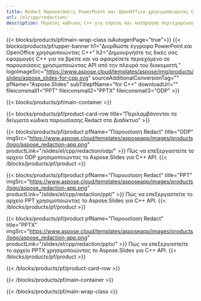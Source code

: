 ```yaml
---
title: Redact Παρουσιάσεις PowerPoint και OpenOffice χρησιμοποιώντας C++
url: /el/cpp/redaction/
description: Πηγαίος κώδικας C++ για εύρεση και κατάργηση περιεχομένου σε παρουσιάσεις PowerPoint και OpenOffice™
---
```


{{< blocks/products/pf/main-wrap-class isAutogenPage="true">}}
{{< blocks/products/pf/upper-banner h1="Διορθώστε έγγραφα PowerPoint και OpenOffice χρησιμοποιώντας C++" h2="Δημιουργήστε τις δικές σας εφαρμογές C++ για να βρείτε και να αφαιρέσετε περιεχόμενο σε παρουσιάσεις χρησιμοποιώντας API από την πλευρά του διακομιστή." logoImageSrc="https://www.aspose.cloud/templates/aspose/img/products/slides/aspose_slides-for-cpp.svg" sourceAdditionalConversionTag="" pfName="Aspose.Slides" subTitlepfName="for C++" downloadUrl="" fileiconsmall1="PPT" fileiconsmall2="PPTX" fileiconsmall3="ODP" >}}

{{< blocks/products/pf/main-container >}}

{{< blocks/products/pf/product-card-row title="Περιλαμβάνονται τα δείγματα κώδικα παρουσίασης Redact στο Διαδίκτυο" >}}

{{< blocks/products/pf/product pfName="Παρουσίαση Redact" title="ODP" imgSrc="https://www.aspose.cloud/templates/asposeapp/images/products/logo/aspose_redaction-app.png" productLink="/slides/el/cpp/redaction/odp/" >}}
Πώς να επεξεργαστείτε το αρχείο ODP χρησιμοποιώντας το Aspose.Slides για C++ API.
{{< /blocks/products/pf/product >}}

{{< blocks/products/pf/product pfName="Παρουσίαση Redact" title="PPT" imgSrc="https://www.aspose.cloud/templates/asposeapp/images/products/logo/aspose_redaction-app.png" productLink="/slides/el/cpp/redaction/ppt/" >}}
Πώς να επεξεργαστείτε το αρχείο PPT χρησιμοποιώντας το Aspose.Slides για C++ API.
{{< /blocks/products/pf/product >}}

{{< blocks/products/pf/product pfName="Παρουσίαση Redact" title="PPTX" imgSrc="https://www.aspose.cloud/templates/asposeapp/images/products/logo/aspose_redaction-app.png" productLink="/slides/el/cpp/redaction/pptx/" >}}
Πώς να επεξεργαστείτε το αρχείο PPTX χρησιμοποιώντας το Aspose.Slides για C++ API.
{{< /blocks/products/pf/product >}}



{{< /blocks/products/pf/product-card-row >}}

{{< /blocks/products/pf/main-container >}}
    
{{< /blocks/products/pf/main-wrap-class >}}